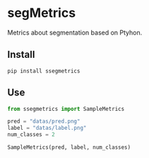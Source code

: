 # segMetrics
Metrics about segmentation based on Ptyhon.

## Install
``` sehll
pip install ssegmetrics
```

## Use
```python
from ssegmetrics import SampleMetrics

pred = "datas/pred.png"
label = "datas/label.png"
num_classes = 2

SampleMetrics(pred, label, num_classes)
```
